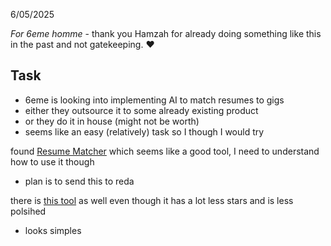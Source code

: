 6/05/2025

*For 6eme homme* - thank you Hamzah for already doing something like this in the past and not gatekeeping. ❤️

## Task
- 6eme is looking into implementing AI to match resumes to gigs
- either they outsource it to some already existing product
- or they do it in house (might not be worth)
- seems like an easy (relatively) task so I though I would try

found [Resume Matcher](https://github.com/srbhr/Resume-Matcher) which seems like a good tool, I need to understand how to use it though 
- plan is to send this to reda

there is [this tool](https://github.com/kirudang/CV-Job-matching/tree/main) as well even though it has a lot less stars and is less polsihed
- looks simples
